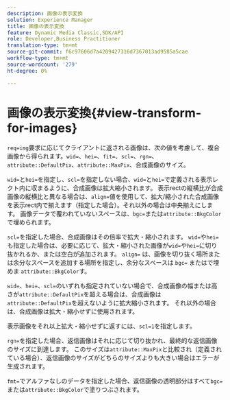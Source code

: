 ```yaml
---
description: 画像の表示変換
solution: Experience Manager
title: 画像の表示変換
feature: Dynamic Media Classic,SDK/API
role: Developer,Business Practitioner
translation-type: tm+mt
source-git-commit: f6c97606d7a4209427316d7367013ad9585a5cae
workflow-type: tm+mt
source-wordcount: '279'
ht-degree: 0%

---
```



# 画像の表示変換{#view-transform-for-images}

`req=img`要求に応じてクライアントに返される画像は、次の値を考慮して、複合画像から得られます。`wid=`、`hei=`、`fit=`、`scl=`、`rgn=`、`attribute::DefaultPix`、`attribute::MaxPix`、合成画像のサイズ。

`wid=`と`hei=`を指定し、`scl=`を指定しない場合、`wid=`と`hei=`で定義される表示レクト内に収まるように、合成画像は拡大縮小されます。 表示rectの縦横比が合成画像の縦横比と異なる場合は、`align=`値を使用して、拡大/縮小された合成画像を表示rect内で揃えます（指定した場合）。それ以外の場合は中央揃えにします。 画像データで覆われていないスペースは、`bgc=`または`attribute::BkgColor`で埋められます。

`scl=`を指定した場合、合成画像はその倍率で拡大・縮小されます。 `wid=`や`hei=`も指定した場合は、必要に応じて、拡大・縮小された画像が`wid=`や`hei=`に切り抜かれるか、または空白が追加されます。 `align=` は、画像を切り抜く場所または余分なスペースを追加する場所を指定し、余分なスペースは `bgc=` またはで埋めま `attribute::BkgColor`す。

`wid=`、`hei=`、`scl=`のいずれも指定されていない場合で、合成画像の幅または高さが`attribute::DefaultPix`を超える場合は、合成画像は`attribute::DefaultPix`を超えないように拡大縮小されます。 それ以外の場合は、合成画像は拡大・縮小せずに使用されます。

表示画像をそれ以上拡大・縮小せずに返すには、`scl=1`を指定します。

`rgn=`を指定した場合、返信画像はそれに応じて切り抜かれ、最終的な返信画像のサイズに到達します。 このサイズは`attribute::MaxPix`と比較され（定義されている場合）、返信画像のサイズがどちらのサイズよりも大きい場合はエラーが生成されます。

`fmt=`でアルファなしのデータを指定した場合、返信画像の透明部分はすべて`bgc=`または`attribute::BkgColor`で塗りつぶされます。
